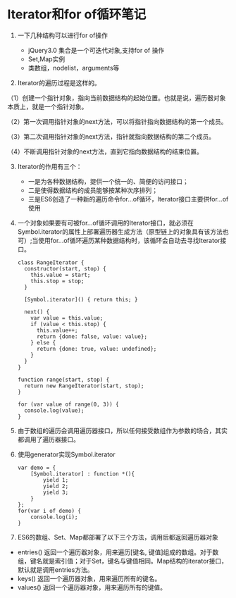 # Iterator和for of循环笔记

1. 一下几种结构可以进行for of操作
    - jQuery3.0 集合是一个可迭代对象,支持for of 操作
    - Set,Map实例
    - 类数组，nodelist，arguments等

2. Iterator的遍历过程是这样的。

  （1）创建一个指针对象，指向当前数据结构的起始位置。也就是说，遍历器对象本质上，就是一个指针对象。

  （2）第一次调用指针对象的next方法，可以将指针指向数据结构的第一个成员。

  （3）第二次调用指针对象的next方法，指针就指向数据结构的第二个成员。

  （4）不断调用指针对象的next方法，直到它指向数据结构的结束位置。

3. Iterator的作用有三个：
	- 一是为各种数据结构，提供一个统一的、简便的访问接口；
	- 二是使得数据结构的成员能够按某种次序排列；
	- 三是ES6创造了一种新的遍历命令for...of循环，Iterator接口主要供for...of使用

4. 一个对象如果要有可被for...of循环调用的Iterator接口，就必须在Symbol.iterator的属性上部署遍历器生成方法（原型链上的对象具有该方法也可）;当使用for...of循环遍历某种数据结构时，该循环会自动去寻找Iterator接口。

	```
	class RangeIterator {
	  constructor(start, stop) {
	    this.value = start;
	    this.stop = stop;
	  }
	
	  [Symbol.iterator]() { return this; }
	
	  next() {
	    var value = this.value;
	    if (value < this.stop) {
	      this.value++;
	      return {done: false, value: value};
	    } else {
	      return {done: true, value: undefined};
	    }
	  }
	}
	
	function range(start, stop) {
	  return new RangeIterator(start, stop);
	}
	
	for (var value of range(0, 3)) {
	  console.log(value);
	}
	```

5.  由于数组的遍历会调用遍历器接口，所以任何接受数组作为参数的场合，其实都调用了遍历器接口。

6.  使用generator实现Symbol.iterator

	```
	var demo = {
	    [Symbol.iterator] : function *(){
	        yield 1;
	        yield 2;
	        yield 3;
	    }
	};
	for(var i of demo) {
	    console.log(i);
	}
	```

7. ES6的数组、Set、Map都部署了以下三个方法，调用后都返回遍历器对象
  + entries() 返回一个遍历器对象，用来遍历[键名, 键值]组成的数组。对于数组，键名就是索引值；对于Set，键名与键值相同。Map结构的iterator接口，默认就是调用entries方法。
  + keys() 返回一个遍历器对象，用来遍历所有的键名。
  + values() 返回一个遍历器对象，用来遍历所有的键值。